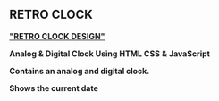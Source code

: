 ## RETRO CLOCK ##
 <a href="file:///Users/alexdemola/Desktop/javascript%20projects/index.html"> **"RETRO CLOCK DESIGN"** </a>

 
**Analog & Digital Clock Using HTML CSS & JavaScript**

**Contains an analog and digital clock.**

**Shows the current date**
 
